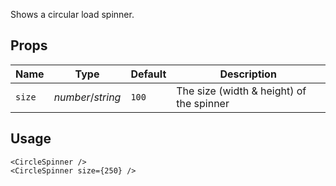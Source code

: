 Shows a circular load spinner.

## Props
| Name | Type | Default | Description |
| --- | --- | --- | --- |
| `size` | _number_/_string_ | `100` | The size (width & height) of the spinner

## Usage
```svelte
<CircleSpinner />
<CircleSpinner size={250} />
```
